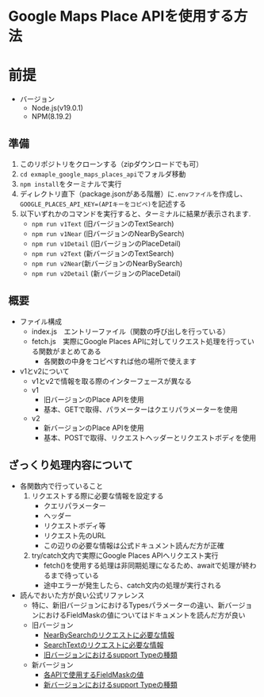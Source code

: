# Google Maps Place APIを使用する方法

# 前提
- バージョン
    - Node.js(v19.0.1)
    - NPM(8.19.2)

## 準備
1. このリポジトリをクローンする（zipダウンロードでも可）
2. `cd exmaple_google_maps_places_api`でフォルダ移動
3. `npm install`をターミナルで実行
4. ディレクトリ直下（package.jsonがある階層）に`.envファイル`を作成し、`GOOGLE_PLACES_API_KEY=(APIキーをコピペ)`を記述する
5. 以下いずれかのコマンドを実行すると、ターミナルに結果が表示されます.
    - `npm run v1Text` (旧バージョンのTextSearch)
    - `npm run v1Near` (旧バージョンのNearBySearch)
    - `npm run v1Detail` (旧バージョンのPlaceDetail)
    - `npm run v2Text` (新バージョンのTextSearch)
    - `npm run v2Near`(新バージョンのNearBySearch)
    - `npm run v2Detail` (新バージョンのPlaceDetail)

## 概要
- ファイル構成
    - index.js　エントリーファイル（関数の呼び出しを行っている）
    - fetch.js　実際にGoogle Places APIに対してリクエスト処理を行っている関数がまとめてある
        - 各関数の中身をコピペすれば他の場所で使えます
- v1とv2について
    - v1とv2で情報を取る際のインターフェースが異なる
    - v1 
        - 旧バージョンのPlace APIを使用
        - 基本、GETで取得、パラメーターはクエリパラメーターを使用
    - v2
        - 新バージョンのPlace APIを使用
        - 基本、POSTで取得、リクエストヘッダーとリクエストボディを使用

## ざっくり処理内容について

- 各関数内で行っていること
    1. リクエストする際に必要な情報を設定する
        - クエリパラメーター
        - ヘッダー
        - リクエストボディ等
        - リクエスト先のURL
        - この辺りの必要な情報は公式ドキュメント読んだ方が正確
    2. try/catch文内で実際にGoogle Places APIへリクエスト実行
        - fetch()を使用する処理は非同期処理になるため、awaitで処理が終わるまで待っている
        - 途中エラーが発生したら、catch文内の処理が実行される
- 読んでおいた方が良い公式リファレンス
    - 特に、新旧バージョンにおけるTypesパラメーターの違い、新バージョンにおけるFieldMaskの値についてはドキュメントを読んだ方が良い
    - 旧バージョン
        - [NearBySearchのリクエストに必要な情報](https://developers.google.com/maps/documentation/places/web-service/search-nearby?hl=ja)
        - [SearchTextのリクエストに必要な情報](https://developers.google.com/maps/documentation/places/web-service/search-text?hl=ja)
        - [旧バージョンにおけるsupport Typeの種類](https://developers.google.com/maps/documentation/places/web-service/supported_types?hl=ja)
    - 新バージョン
        - [各APIで使用するFieldMaskの値](https://developers.google.com/maps/documentation/places/web-service/usage-and-billing?hl=ja#preferred-textsearch)
        - [新バージョンにおけるsupport Typeの種類](https://developers.google.com/maps/documentation/places/web-service/place-types?hl=ja#table-a)

